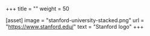 +++
title = ""
weight = 50

[asset]
  image = "stanford-university-stacked.png"
  url = "https://www.stanford.edu/"
  text = "Stanford logo"
+++
